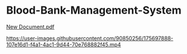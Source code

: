 # Blood-Bank-Management-System
[New Document.pdf](https://github.com/george-wageh/Blood-Bank-Management-System/files/8981674/New.Document.pdf)

https://user-images.githubusercontent.com/90850256/175697888-107e16d1-f4a1-4ac1-9d44-70e768882f45.mp4

